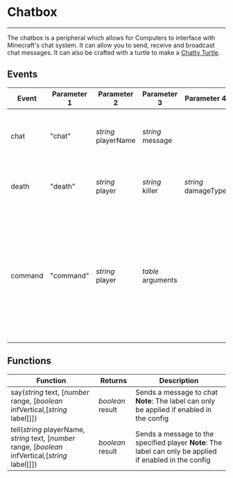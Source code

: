 # Chatbox

---

The chatbox is a peripheral which allows for Computers to interface with Minecraft's chat system. It can allow you to send, receive and broadcast chat messages. It can also be crafted with a turtle to make a [Chatty Turtle](/turtle_upgrades/chatty_turtle/).

## Events
| Event | Parameter 1 | Parameter 2 | Parameter 3 | Parameter 4 | Description |
|-------|-------------|-------------|-------------|-------------|-------------|
|chat|"chat"|_string_ playerName|_string_ message||This event is fired when someone speaks in chat|
|death|"death"|_string_ player|_string_ killer|_string_ damageType|This event is fired when someone dies|
|command|"command"|_string_ player|_table_ arguments||This event is fired when someone types a command prefixed with '\' (by default). When a command is done like this, it will not appear in chat|

## Functions
| Function | Returns | Description |
|----------|---------|-------------|
|say(_string_ text, [_number_ range, [_boolean_ infVertical,[_string_ label]]])|_boolean_ result|Sends a message to chat **Note**: The label can only be applied if enabled in the config|
|tell(_string_ playerName, _string_ text, [_number_ range, [_boolean_ infVertical,[_string_ label]]])|_boolean_ result|Sends a message to the specified player **Note**: The label can only be applied if enabled in the config|
